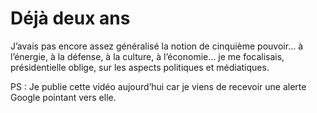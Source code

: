 # Déjà deux ans

J’avais pas encore assez généralisé la notion de cinquième pouvoir… à l’énergie, à la défense, à la culture, à l’économie… je me focalisais, présidentielle oblige, sur les aspects politiques et médiatiques.

PS : Je publie cette vidéo aujourd’hui car je viens de recevoir une alerte Google pointant vers elle.